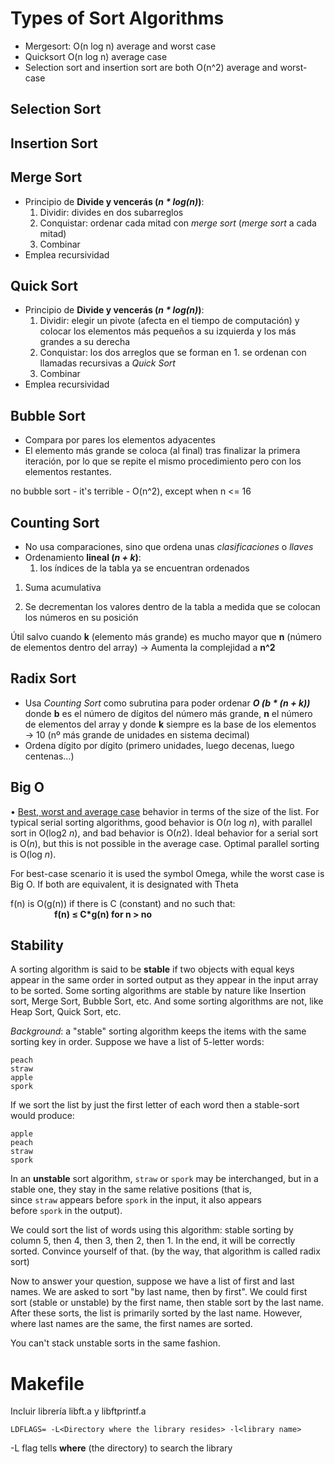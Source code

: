 # Types of Sort Algorithms

- Mergesort: O(n log n) average and worst case
- Quicksort O(n log n) average case
- Selection sort and insertion sort are both O(n^2) average and worst-case

## Selection Sort

## Insertion Sort

## Merge Sort

- Principio de **Divide y vencerás (*n * log(n)*)**:
    1. Dividir: divides en dos subarreglos
    2. Conquistar: ordenar cada mitad con *merge sort* (*merge sort* a cada mitad)
    3. Combinar
- Emplea recursividad

## Quick Sort

- Principio de **Divide y vencerás (*n * log(n)*)**:
    1. Dividir: elegir un pivote (afecta en el tiempo de computación) y colocar los elementos más pequeños a su izquierda y los más grandes a su derecha
    2. Conquistar: los dos arreglos que se forman en 1. se ordenan con llamadas recursivas a *Quick Sort*
    3. Combinar
- Emplea recursividad

## Bubble Sort

- Compara por pares los elementos adyacentes
- El elemento más grande se coloca (al final) tras finalizar la primera iteración, por lo que se repite el mismo procedimiento pero con los elementos restantes.

no bubble sort - it's terrible - O(n^2), except when n <= 16

## Counting Sort

- No usa comparaciones, sino que ordena unas *clasificaciones*  o *llaves*
- Ordenamiento **lineal (*n + k*)**:
    1. los índices de la tabla ya se encuentran ordenados


1. Suma acumulativa


1. Se decrementan los valores dentro de la tabla a medida que se colocan los números en su posición


Útil salvo cuando **k** (elemento más grande) es mucho mayor que **n** (número de elementos dentro del array) → Aumenta la complejidad a **n^2**


## Radix Sort

- Usa *Counting Sort* como subrutina para poder ordenar ***O (b * (n + k))*** donde **b** es el número de dígitos del número más grande, **n** el número de elementos del array y donde **k** siempre es la base de los elementos → 10 (nº más grande de unidades en sistema decimal)
- Ordena dígito por dígito (primero unidades, luego decenas, luego centenas…)


## Big O

• [Best, worst and average case](https://en.wikipedia.org/wiki/Best,_worst_and_average_case) behavior in terms of the size of the list. For typical serial sorting algorithms, good behavior is O(*n* log *n*), with parallel sort in O(log2 *n*), and bad behavior is O(*n*2). Ideal behavior for a serial sort is O(*n*), but this is not possible in the average case. Optimal parallel sorting is O(log *n*).

For best-case scenario it is used the symbol Omega, while the worst case is Big O. If both are equivalent, it is designated with Theta

f(n) is O(g(n)) if there is C (constant) and no such that:\
&ensp;&ensp;&ensp;&ensp;&ensp;&ensp;&ensp;&ensp;&ensp;&ensp;**f(n) ≤ C*g(n) for n > no**

## Stability

A sorting algorithm is said to be **stable** if two objects with equal keys appear in the same order in sorted output as they appear in the input array to be sorted. Some sorting algorithms are stable by nature like Insertion sort, Merge Sort, Bubble Sort, etc. And some sorting algorithms are not, like Heap Sort, Quick Sort, etc.

*Background*: a "stable" sorting algorithm keeps the items with the same sorting key in order. Suppose we have a list of 5-letter words:

```
peach
straw
apple
spork

```

If we sort the list by just the first letter of each word then a stable-sort would produce:

```
apple
peach
straw
spork

```

In an **unstable** sort algorithm, `straw` or `spork` may be interchanged, but in a stable one, they stay in the same relative positions (that is, since `straw` appears before `spork` in the input, it also appears before `spork` in the output).

We could sort the list of words using this algorithm: stable sorting by column 5, then 4, then 3, then 2, then 1. In the end, it will be correctly sorted. Convince yourself of that. (by the way, that algorithm is called radix sort)

Now to answer your question, suppose we have a list of first and last names. We are asked to sort "by last name, then by first". We could first sort (stable or unstable) by the first name, then stable sort by the last name. After these sorts, the list is primarily sorted by the last name. However, where last names are the same, the first names are sorted.

You can't stack unstable sorts in the same fashion.

# Makefile

Incluir librería libft.a y libftprintf.a

`LDFLAGS= -L<Directory where the library resides> -l<library name>`

-L flag tells **where** (the directory) to search the library